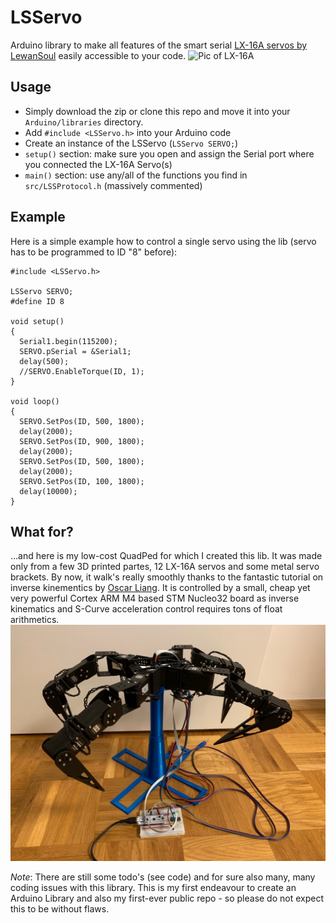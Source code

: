 # LSServo
Arduino library to make all features of the smart serial [LX-16A servos by LewanSoul](http://www.lewansoul.com/product/detail-17.html) easily accessible to your code.
![Pic of LX-16A](http://www.lewansoul.com/uploads/picture/20180717/7d9310879aef7005136cc5792dc827ea.jpg)
## Usage
* Simply download the zip or clone this repo and move it into your `Arduino/libraries` directory.
* Add `#include <LSServo.h>` into your Arduino code
* Create an instance of the LSServo (`LSServo SERVO;`)
* `setup()` section:  make sure you open and assign the Serial port where you connected the LX-16A Servo(s)
* `main()` section: use any/all of the functions you find in `src/LSSProtocol.h` (massively commented)

## Example
Here is a simple example how to control a single servo using the lib (servo has to be programmed to ID "8" before):

```
#include <LSServo.h>

LSServo SERVO;
#define ID 8

void setup()
{
  Serial1.begin(115200);
  SERVO.pSerial = &Serial1;
  delay(500);
  //SERVO.EnableTorque(ID, 1);
}

void loop()
{
  SERVO.SetPos(ID, 500, 1800);
  delay(2000); 
  SERVO.SetPos(ID, 900, 1800);
  delay(2000);
  SERVO.SetPos(ID, 500, 1800);
  delay(2000);
  SERVO.SetPos(ID, 100, 1800);
  delay(10000);
}
```

## What for?
...and here is my low-cost QuadPed for which I created this lib. It was made only from a few 3D printed partes, 12 LX-16A servos and some metal servo brackets. By now, it walk's really smoothly thanks to the fantastic tutorial on inverse kinementics by [Oscar Liang](https://oscarliang.com/inverse-kinematics-and-trigonometry-basics/). It is controlled by a small, cheap yet very powerful Cortex ARM M4 based STM Nucleo32 board as inverse kinematics and S-Curve acceleration control requires tons of float arithmetics.
![QuadPed](https://github.com/Duffmann/LSServo/blob/master/LX16A_QuadPed.jpg) 

*Note*: There are still some todo's (see code) and for sure also many, many coding issues with this library. This is my first endeavour to create an Arduino Library and also my first-ever public repo - so please do not expect this to be without flaws.
